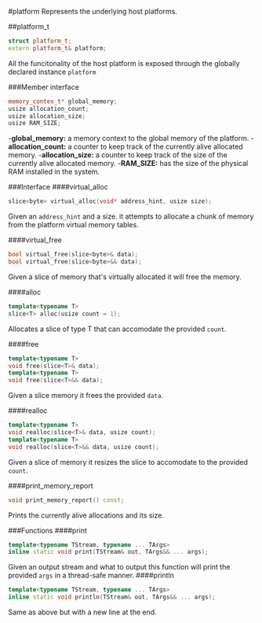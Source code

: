 #platform
Represents the underlying host platforms.

##platform_t
```C++
struct platform_t;
extern platform_t& platform;
```
All the funcitonality of the host platform is exposed through the globally declared instance `platform`

###Member interface
```C++
memory_contex_t* global_memory;
usize allocation_count;
usize allocation_size;
usize RAM_SIZE;
```

-**global_memory:** a memory context to the global memory of the platform.
-**allocation_count:** a counter to keep track of the currently alive allocated memory.
-**allocation_size:** a counter to keep track of the size of the currently alive allocated memory.
-**RAM_SIZE:** has the size of the physical RAM installed in the system.

###Interface
####virtual_alloc
```C++
slice<byte> virtual_alloc(void* address_hint, usize size);
```
Given an `address_hint` and a size. it attempts to allocate a chunk of memory from the platform virtual memory tables.

####virtual_free
```C++
bool virtual_free(slice<byte>& data);
bool virtual_free(slice<byte>&& data);
```
Given a slice of memory that's virtually allocated it will free the memory.

####alloc
```C++
template<typename T>
slice<T> alloc(usize count = 1);
```
Allocates a slice of type T that can accomodate the provided `count`.

####free
```C++
template<typename T>
void free(slice<T>& data);
template<typename T>
void free(slice<T>&& data);
```
Given a slice memory it frees the provided `data`.

####realloc
```C++
template<typename T>
void realloc(slice<T>& data, usize count);
template<typename T>
void realloc(slice<T>&& data, usize count);
```
Given a slice of memory it resizes the slice to accomodate to the provided `count`.

####print_memory_report
```C++
void print_memory_report() const;
```
Prints the currently alive allocations and its size.

###Functions
####print
```C++
template<typename TStream, typename ... TArgs>
inline static void print(TStream& out, TArgs&& ... args);
```
Given an output stream and what to output this function will print the provided `args` in a thread-safe manner.
####println
```C++
template<typename TStream, typename ... TArgs>
inline static void println(TStream& out, TArgs&& ... args);
```
Same as above but with a new line at the end.
